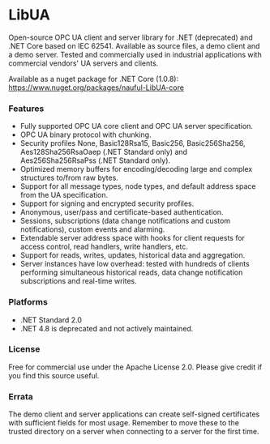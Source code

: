 # LibUA
Open-source OPC UA client and server library for .NET (deprecated) and .NET Core based on IEC 62541. Available as source files, a demo client and a demo server. Tested and commercially used in industrial applications with commercial vendors' UA servers and clients.

Available as a nuget package for .NET Core (1.0.8):
https://www.nuget.org/packages/nauful-LibUA-core

### Features
- Fully supported OPC UA core client and OPC UA server specification.
- OPC UA binary protocol with chunking.
- Security profiles None, Basic128Rsa15, Basic256, Basic256Sha256, Aes128Sha256RsaOaep (.NET Standard only) and Aes256Sha256RsaPss (.NET Standard only).
- Optimized memory buffers for encoding/decoding large and complex structures to/from raw bytes.
- Support for all message types, node types, and default address space from the UA specification.
- Support for signing and encrypted security profiles.
- Anonymous, user/pass and certificate-based authentication.
- Sessions, subscriptions (data change notifications and custom notifications), custom events and alarming.
- Extendable server address space with hooks for client requests for access control, read handlers, write handlers, etc.
- Support for reads, writes, updates, historical data and aggregation.
- Server instances have low overhead: tested with hundreds of clients performing simultaneous historical reads, data change notification subscriptions and real-time writes.

### Platforms
- .NET Standard 2.0
- .NET 4.8 is deprecated and not actively maintained.

### License
Free for commercial use under the Apache License 2.0. Please give credit if you find this source useful.

### Errata
The demo client and server applications can create self-signed certificates with sufficient fields for most usage. Remember to move these to the trusted directory on a server when connecting to a server for the first time.
